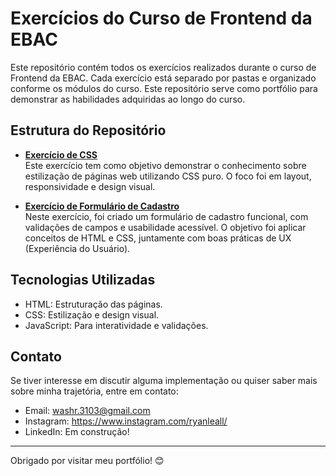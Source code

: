 # Exercícios do Curso de Frontend da EBAC

Este repositório contém todos os exercícios realizados durante o curso de Frontend da EBAC. Cada exercício está separado por pastas e organizado conforme os módulos do curso. Este repositório serve como portfólio para demonstrar as habilidades adquiridas ao longo do curso.

## Estrutura do Repositório

- **[Exercício de CSS](./exercicio_css/)**  
  Este exercício tem como objetivo demonstrar o conhecimento sobre estilização de páginas web utilizando CSS puro. O foco foi em layout, responsividade e design visual.

- **[Exercício de Formulário de Cadastro](./exercicio_formulario_cadastro/)**  
  Neste exercício, foi criado um formulário de cadastro funcional, com validações de campos e usabilidade acessível. O objetivo foi aplicar conceitos de HTML e CSS, juntamente com boas práticas de UX (Experiência do Usuário).

## Tecnologias Utilizadas
- HTML: Estruturação das páginas.
- CSS: Estilização e design visual.
- JavaScript: Para interatividade e validações.

## Contato
Se tiver interesse em discutir alguma implementação ou quiser saber mais sobre minha trajetória, entre em contato:

- Email: washr.3103@gmail.com
- Instagram: https://www.instagram.com/ryanleall/
- LinkedIn: Em construção!

---

Obrigado por visitar meu portfólio! 😊
